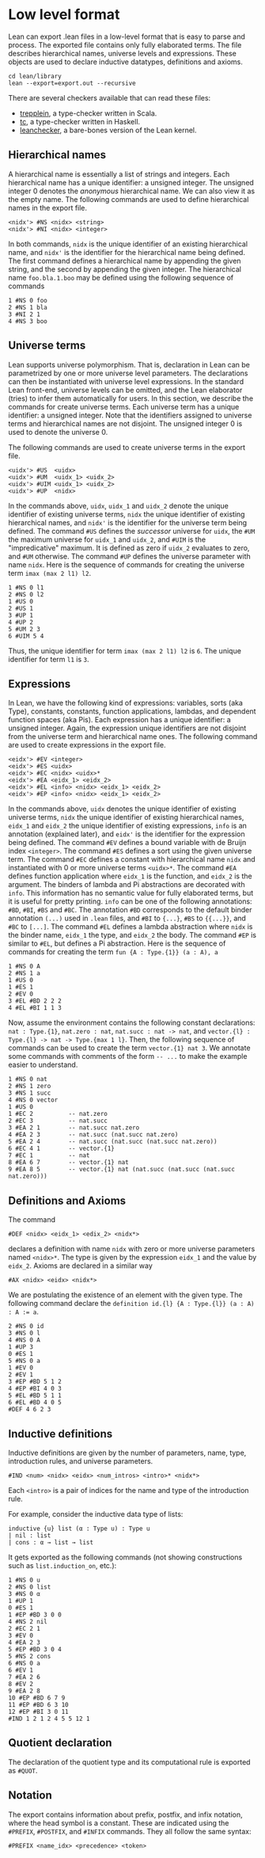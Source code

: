 Low level format
================

Lean can export .lean files in a low-level format that is easy to parse and process.
The exported file contains only fully elaborated terms.
The file describes hierarchical names, universe levels and expressions.
These objects are used to declare inductive datatypes, definitions and axioms.

```
cd lean/library
lean --export=export.out --recursive
```

There are several checkers available that can read these files:
* [trepplein](https://github.com/gebner/trepplein), a type-checker written in Scala.
* [tc](https://github.com/dselsam/tc), a type-checker written in Haskell.
* [leanchecker](https://github.com/leanprover/lean/tree/master/src/checker), a bare-bones version of the Lean kernel.

Hierarchical names
------------------

A hierarchical name is essentially a list of strings and integers.
Each hierarchical name has a unique identifier: a unsigned integer.
The unsigned integer 0 denotes the _anonymous_ hierarchical name.
We can also view it as the empty name.
The following commands are used to define hierarchical names in the export file.

```
<nidx'> #NS <nidx> <string>
<nidx'> #NI <nidx> <integer>
```

In both commands, `nidx` is the unique identifier of an existing hierarchical name,
and `nidx'` is the identifier for the hierarchical name being defined.
The first command defines a hierarchical name by appending the given string,
and the second by appending the given integer.
The hierarchical name `foo.bla.1.boo` may be defined using the following sequence of commands

```
1 #NS 0 foo
2 #NS 1 bla
3 #NI 2 1
4 #NS 3 boo
```

Universe terms
---------------

Lean supports universe polymorphism.
That is, declaration in Lean can be parametrized by one or more universe level parameters.
The declarations can then be instantiated with universe level expressions.
In the standard Lean front-end, universe levels can be omitted, and the Lean elaborator (tries) to infer them automatically for users.
In this section, we describe the commands for create universe terms.
Each universe term has a unique identifier: a unsigned integer.
Note that the identifiers assigned to universe terms and hierarchical names are not disjoint.
The unsigned integer 0 is used to denote the universe 0.

The following commands are used to create universe terms in the export file.

```
<uidx'> #US  <uidx>
<uidx'> #UM  <uidx_1> <uidx_2>
<uidx'> #UIM <uidx_1> <uidx_2>
<uidx'> #UP  <nidx>
```

In the commands above, `uidx`, `uidx_1` and `uidx_2` denote the unique identifier of existing universe terms,
`nidx` the unique identifier of existing hierarchical names, and `nidx'` is the identifier for the universe
term being defined. The command `#US` defines the _successor_ universe for `uidx`, the `#UM` the maximum universe for `uidx_1` and `uidx_2`,
and `#UIM` is the "impredicative" maximum. It is defined as zero if `uidx_2` evaluates to zero, and `#UM` otherwise.
The command `#UP` defines the universe parameter with name `nidx`.
Here is the sequence of commands for creating the universe term `imax (max 2 l1) l2`.
```
1 #NS 0 l1
2 #NS 0 l2
1 #US 0
2 #US 1
3 #UP 1
4 #UP 2
5 #UM 2 3
6 #UIM 5 4
```
Thus, the unique identifier for term `imax (max 2 l1) l2` is `6`. The unique identifier for term `l1` is `3`.

Expressions
-----------

In Lean, we have the following kind of expressions:
variables, sorts (aka Type), constants, constants, function applications, lambdas, and dependent function spaces (aka Pis).
Each expression has a unique identifier: a unsigned integer.
Again, the expression unique identifiers are not disjoint from the universe term and hierarchical name ones.
The following command are used to create expressions in the export file.
```
<eidx'> #EV <integer>
<eidx'> #ES <uidx>
<eidx'> #EC <nidx> <uidx>*
<eidx'> #EA <eidx_1> <eidx_2>
<eidx'> #EL <info> <nidx> <eidx_1> <eidx_2>
<eidx'> #EP <info> <nidx> <eidx_1> <eidx_2>
```
In the commands above, `uidx` denotes the unique identifier of existing universe terms,
`nidx` the unique identifier of existing hierarchical names, `eidx_1` and `eidx_2` the unique
identifier of existing expressions, `info` is an annotation (explained later), and
`eidx'` is the identifier for the expression being defined.
The command `#EV` defines a bound variable with de Bruijn index `<integer>`.
The command `#ES` defines a sort using the given universe term.
The command `#EC` defines a constant with hierarchical name `nidx` and instantiated with 0 or more
universe terms `<uidx>*`.
The command `#EA` defines function application where `eidx_1` is the function, and `eidx_2` is the argument.
The binders of lambda and Pi abstractions are decorated with `info`.
This information has no semantic value for fully elaborated terms, but it is useful for pretty printing.
`info` can be one of the following annotations: `#BD`, `#BI`, `#BS` and `#BC`. The annotation `#BD` corresponds to
the default binder annotation `(...)` used in `.lean` files, and `#BI` to `{...}`, `#BS` to `{{...}}`, and
`#BC` to `[...]`.
The command `#EL` defines a lambda abstraction where `nidx` is the binder name, `eidx_1` the type, and
`eidx_2` the body. The command `#EP` is similar to `#EL`, but defines a Pi abstraction.
Here is the sequence of commands for creating the term `fun {A : Type.{1}} (a : A), a`
```
1 #NS 0 A
2 #NS 1 a
1 #US 0
1 #ES 1
2 #EV 0
3 #EL #BD 2 2 2
4 #EL #BI 1 1 3
```
Now, assume the environment contains the following constant declarations:
`nat : Type.{1}`, `nat.zero : nat`, `nat.succ : nat -> nat`, and `vector.{l} : Type.{l} -> nat -> Type.{max 1 l}`.
Then, the following sequence of commands can be used to create the term `vector.{1} nat 3`.
We annotate some commands with comments of the form `-- ...` to make the example easier to understand.
```
1 #NS 0 nat
2 #NS 1 zero
3 #NS 1 succ
4 #NS 0 vector
1 #US 0
1 #EC 2          -- nat.zero
2 #EC 3          -- nat.succ
3 #EA 2 1        -- nat.succ nat.zero
4 #EA 2 3        -- nat.succ (nat.succ nat.zero)
5 #EA 2 4        -- nat.succ (nat.succ (nat.succ nat.zero))
6 #EC 4 1        -- vector.{1}
7 #EC 1          -- nat
8 #EA 6 7        -- vector.{1} nat
9 #EA 8 5        -- vector.{1} nat (nat.succ (nat.succ (nat.succ nat.zero)))
```

Definitions and Axioms
----------------------

The command
```
#DEF <nidx> <eidx_1> <edix_2> <nidx*>
```
declares a definition with name `nidx` with zero or more universe parameters named `<nidx>*`.
The type is given by the expression `eidx_1` and the value by `eidx_2`.
Axioms are declared in a similar way
```
#AX <nidx> <eidx> <nidx*>
```
We are postulating the existence of an element with the given type.
The following command declare the `definition id.{l} {A : Type.{l}} (a : A) : A := a`.
```
2 #NS 0 id
3 #NS 0 l
4 #NS 0 A
1 #UP 3
0 #ES 1
5 #NS 0 a
1 #EV 0
2 #EV 1
3 #EP #BD 5 1 2
4 #EP #BI 4 0 3
5 #EL #BD 5 1 1
6 #EL #BD 4 0 5
#DEF 4 6 2 3
```

Inductive definitions
---------------------

Inductive definitions are given by the number of parameters, name, type,
introduction rules, and universe parameters.
```
#IND <num> <nidx> <eidx> <num_intros> <intro>* <nidx*>
```
Each `<intro>` is a pair of indices for the name and type of the introduction rule.

For example, consider the inductive data type of lists:
```lean
inductive {u} list (α : Type u) : Type u
| nil : list
| cons : α → list → list
```
It gets exported as the following commands (not showing constructions such as
`list.induction_on`, etc.):
```
1 #NS 0 u
2 #NS 0 list
3 #NS 0 α
1 #UP 1
0 #ES 1
1 #EP #BD 3 0 0
4 #NS 2 nil
2 #EC 2 1
3 #EV 0
4 #EA 2 3
5 #EP #BD 3 0 4
5 #NS 2 cons
6 #NS 0 a
6 #EV 1
7 #EA 2 6
8 #EV 2
9 #EA 2 8
10 #EP #BD 6 7 9
11 #EP #BD 6 3 10
12 #EP #BI 3 0 11
#IND 1 2 1 2 4 5 5 12 1
```

Quotient declaration
--------------------

The declaration of the quotient type and its computational rule is exported as
`#QUOT`.

Notation
--------

The export contains information about prefix, postfix, and infix notation,
where the head symbol is a constant.
These are indicated using the `#PREFIX`, `#POSTFIX`, and `#INFIX` commands.
They all follow the same syntax:

```
#PREFIX <name_idx> <precedence> <token>
```
